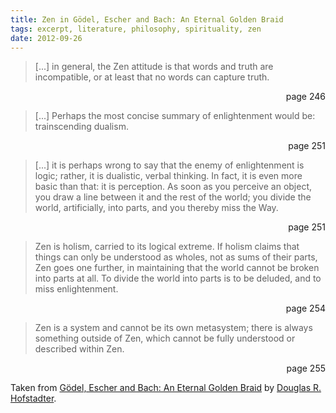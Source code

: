 ```yaml
---
title: Zen in Gödel, Escher and Bach: An Eternal Golden Braid
tags: excerpt, literature, philosophy, spirituality, zen
date: 2012-09-26
---
```

> [...] in general, the Zen attitude is that words and truth are incompatible, or at least that no words can capture truth.

<p align="right">page 246</p>

> [...] Perhaps the most concise summary of enlightenment would be: trainscending dualism.

<p align="right">page 251</p>

> [...] it is perhaps wrong to say that the enemy of enlightenment is logic; rather, it is dualistic, verbal thinking. In fact, it is even more basic than that: it is perception. As soon as you perceive an object, you draw a line between it and the rest of the world; you divide the world, artificially, into parts, and you thereby miss the Way.

<p align="right">page 251</p>

> Zen is holism, carried to its logical extreme. If holism claims that things can only be understood as wholes, not as sums of their parts, Zen goes one further, in maintaining that the world cannot be broken into parts at all. To divide the world into parts is to be deluded, and to miss enlightenment.

<p align="right">page 254</p>

> Zen is a system and cannot be its own metasystem; there is always something outside of Zen, which cannot be fully understood or described within Zen.

<p align="right">page 255</p>

Taken from [Gödel, Escher and Bach: An Eternal Golden Braid](http://en.wikipedia.org/wiki/G%C3%B6del,_Escher,_Bach) by [Douglas R. Hofstadter](http://en.wikipedia.org/wiki/Douglas_Hofstadter).
